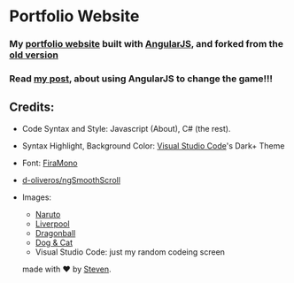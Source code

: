 # Portfolio Website 

### My [portfolio website](https://iamstevendao.github.io/portfolio/) built with [AngularJS](https://angularjs.org/), and forked from the [old version](https://github.com/iamstevendao/portfolio-html)

### Read [my post](https://iamstevendao.github.io/blog/posts/general/2017/09/27/angularize-portfolio.html), about using AngularJS to change the game!!!

## Credits:
- Code Syntax and Style: Javascript (About), C# (the rest).
- Syntax Highlight, Background Color: [Visual Studio Code](https://code.visualstudio.com/)'s Dark+ Theme
- Font: [FiraMono](https://github.com/mozilla/Fira)
- [d-oliveros/ngSmoothScroll](https://github.com/d-oliveros/ngSmoothScroll)

- Images:
  - [Naruto](https://images8.alphacoders.com/744/thumb-1920-744721.png)
  - [Liverpool](https://wallpaperscraft.com/image/liverpool_uefa_evrofinal_england_cup_27760_1920x1080.jpg)
  - [Dragonball](https://i.ytimg.com/vi/Qd54ZrSkIw0/maxresdefault.jpg)
  - [Dog & Cat](https://media.giphy.com/media/TaCY4UYKW6PLy/giphy.gif)
  - Visual Studio Code: just my random codeing screen

  made with &#x2764; by [Steven](https://github.com/iamstevendao).
